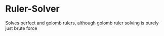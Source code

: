 # Ruler-Solver
Solves perfect and golomb rulers, although golomb ruler solving is purely just brute force
